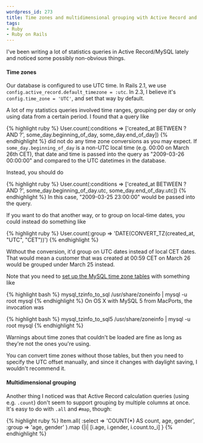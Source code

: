```yaml
--- 
wordpress_id: 273
title: Time zones and multidimensional grouping with Active Record and MySQL
tags: 
- Ruby
- Ruby on Rails
---
```

I've been writing a lot of statistics queries in Active Record/MySQL lately and noticed some possibly non-obvious things.

<h4>Time zones</h4>

Our database is configured to use UTC time. In Rails 2.1, we use <code>config.active_record.default_timezone = :utc</code>. In 2.3, I believe it's <code>config.time_zone = 'UTC'</code>, and set that way by default.

A lot of my statistics queries involved time ranges, grouping per day or only using data from a certain period. I found that a query like

{% highlight ruby %}
User.count(:conditions => ['created_at BETWEEN ? AND ?', some_day.beginning_of_day, some_day.end_of_day])
{% endhighlight %}
did not do any time zone conversions as you may expect. If <code>some_day.beginning_of_day</code> is a non-UTC local time (e.g. 00:00 on March 26th CET), that date and time is passed into the query as "2009-03-26 00:00:00" and compared to the UTC datetimes in the database.

Instead, you should do

{% highlight ruby %}
User.count(:conditions => ['created_at BETWEEN ? AND ?', some_day.beginning_of_day.utc, some_day.end_of_day.utc])
{% endhighlight %}
In this case, "2009-03-25 23:00:00" would be passed into the query.

If you want to do that another way, or to group on local-time dates, you could instead do something like

{% highlight ruby %}
User.count(:group => 'DATE(CONVERT_TZ(created_at, "UTC", "CET"))')
{% endhighlight %}

Without the conversion, it'd group on UTC dates instead of local CET dates. That would mean a customer that was created at 00:59 CET on March 26 would be grouped under March 25 instead.

Note that you need to <a href="http://dev.mysql.com/doc/refman/5.1/en/time-zone-support.html">set up the MySQL time zone tables</a> with something like

{% highlight bash %}
mysql_tzinfo_to_sql /usr/share/zoneinfo | mysql -u root mysql
{% endhighlight %}
On OS X with MySQL 5 from MacPorts, the invocation was

{% highlight bash %}
mysql_tzinfo_to_sql5 /usr/share/zoneinfo | mysql -u root mysql
{% endhighlight %}

Warnings about time zones that couldn't be loaded are fine as long as they're not the ones you're using.

You can convert time zones without those tables, but then you need to specify the UTC offset manually, and since it changes with daylight saving, I wouldn't recommend it.

<h4>Multidimensional grouping</h4>

Another thing I noticed was that Active Record calculation queries (using e.g. <code>.count</code>) don't seem to support grouping by multiple columns at once. It's easy to do with <code>.all</code> and <code>#map</code>, though:

{% highlight ruby %}
Item.all(
  :select => 'COUNT(*) AS count, age, gender',
  :group => 'age, gender'
).map {|i| [i.age, i.gender, i.count.to_i] }
{% endhighlight %}
